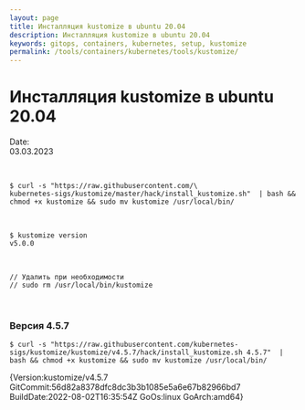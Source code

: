 ```yaml
---
layout: page
title: Инсталляция kustomize в ubuntu 20.04
description: Инсталляция kustomize в ubuntu 20.04
keywords: gitops, containers, kubernetes, setup, kustomize
permalink: /tools/containers/kubernetes/tools/kustomize/
---
```


# Инсталляция kustomize в ubuntu 20.04

Date:  
03.03.2023

<br/>

```
$ curl -s "https://raw.githubusercontent.com/\
kubernetes-sigs/kustomize/master/hack/install_kustomize.sh"  | bash && chmod +x kustomize && sudo mv kustomize /usr/local/bin/
```

<br/>

```
$ kustomize version
v5.0.0
```

<br/>

```
// Удалить при необходимости
// sudo rm /usr/local/bin/kustomize
```

<br/>

### Версия 4.5.7

```
$ curl -s "https://raw.githubusercontent.com/kubernetes-sigs/kustomize/kustomize/v4.5.7/hack/install_kustomize.sh 4.5.7"  | bash && chmod +x kustomize && sudo mv kustomize /usr/local/bin/
```

{Version:kustomize/v4.5.7 GitCommit:56d82a8378dfc8dc3b3b1085e5a6e67b82966bd7 BuildDate:2022-08-02T16:35:54Z GoOs:linux GoArch:amd64}
